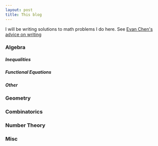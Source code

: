 ```yaml
---
layout: post
title: This blog
---
```


I will be writing solutions to math problems I do here. See [Evan Chen's advice on writing](https://usamo.wordpress.com/2015/03/14/writing/)

### Algebra

##### Inequalities

##### Functional Equations

##### Other


### Geometry

### Combinatorics

### Number Theory

### Misc

